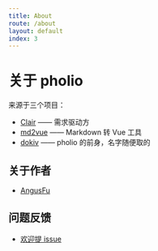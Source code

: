 ```yaml
---
title: About
route: /about
layout: default
index: 3
---
```


# 关于 pholio

<github-badge></github-badge>

来源于三个项目：

- [Clair](https://github.com/clair-design/clair) —— 需求驱动方
- [md2vue](https://github.com/AngusFu/md2vue/) —— Markdown 转 Vue 工具
- [dokiv](https://github.com/AngusFu/dokiv/) —— pholio 的前身，名字随便取的

## 关于作者

- [AngusFu](https://github.com/AngusFu)

## 问题反馈

- [欢迎提 issue](https://github.com/clair-design/pholio/issues)
